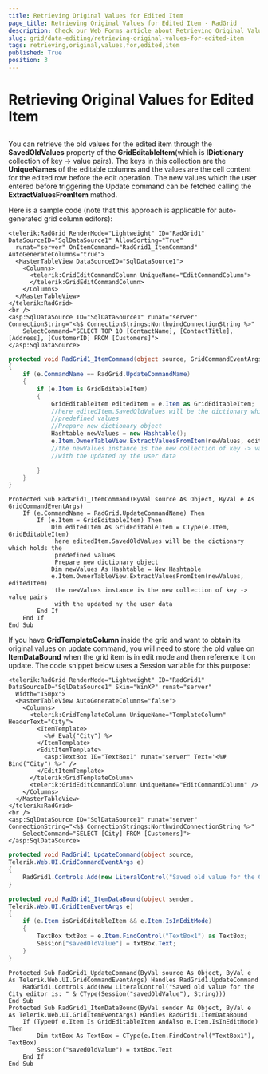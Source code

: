 ```yaml
---
title: Retrieving Original Values for Edited Item
page_title: Retrieving Original Values for Edited Item - RadGrid
description: Check our Web Forms article about Retrieving Original Values for Edited Item.
slug: grid/data-editing/retrieving-original-values-for-edited-item
tags: retrieving,original,values,for,edited,item
published: True
position: 3
---
```


# Retrieving Original Values for Edited Item



## 

You can retrieve the old values for the edited item through the **SavedOldValues** property of the **GridEditableItem**(which is **IDictionary** collection of key -> value pairs). The keys in this collection are the **UniqueNames** of the editable columns and the values are the cell content for the edited row before the edit operation. The new values which the user entered before triggering the Update command can be fetched calling the **ExtractValuesFromItem** method.

Here is a sample code (note that this approach is applicable for auto-generated grid column editors):



````ASP.NET
<telerik:RadGrid RenderMode="Lightweight" ID="RadGrid1" DataSourceID="SqlDataSource1" AllowSorting="True"
  runat="server" OnItemCommand="RadGrid1_ItemCommand" AutoGenerateColumns="true">
  <MasterTableView DataSourceID="SqlDataSource1">
    <Columns>
      <telerik:GridEditCommandColumn UniqueName="EditCommandColumn">
      </telerik:GridEditCommandColumn>
    </Columns>
  </MasterTableView>
</telerik:RadGrid>
<br />
<asp:SqlDataSource ID="SqlDataSource1" runat="server" ConnectionString="<%$ ConnectionStrings:NorthwindConnectionString %>"
    SelectCommand="SELECT TOP 10 [ContactName], [ContactTitle], [Address], [CustomerID] FROM [Customers]">
</asp:SqlDataSource>
````
````C#	
protected void RadGrid1_ItemCommand(object source, GridCommandEventArgs e)
{
    if (e.CommandName == RadGrid.UpdateCommandName)
    {
        if (e.Item is GridEditableItem)
        {
            GridEditableItem editedItem = e.Item as GridEditableItem;
            //here editedItem.SavedOldValues will be the dictionary which holds the
            //predefined values
            //Prepare new dictionary object
            Hashtable newValues = new Hashtable();
            e.Item.OwnerTableView.ExtractValuesFromItem(newValues, editedItem);
            //the newValues instance is the new collection of key -> value pairs
            //with the updated ny the user data

        }
    }
}
````
````VB
Protected Sub RadGrid1_ItemCommand(ByVal source As Object, ByVal e As GridCommandEventArgs)
    If (e.CommandName = RadGrid.UpdateCommandName) Then
        If (e.Item = GridEditableItem) Then
            Dim editedItem As GridEditableItem = CType(e.Item, GridEditableItem)
            'here editedItem.SavedOldValues will be the dictionary which holds the
            'predefined values
            'Prepare new dictionary object
            Dim newValues As Hashtable = New Hashtable
            e.Item.OwnerTableView.ExtractValuesFromItem(newValues, editedItem)
            'the newValues instance is the new collection of key -> value pairs
            'with the updated ny the user data
        End If
    End If
End Sub
````


If you have **GridTemplateColumn** inside the grid and want to obtain its original values on update command, you will need to store the old value on **ItemDataBound** when the grid item is in edit mode and then reference it on update. The code snippet below uses a Session variable for this purpose:



````ASP.NET
<telerik:RadGrid RenderMode="Lightweight" ID="RadGrid1" DataSourceID="SqlDataSource1" Skin="WinXP" runat="server"
  Width="150px">
  <MasterTableView AutoGenerateColumns="false">
    <Columns>
      <telerik:GridTemplateColumn UniqueName="TemplateColumn" HeaderText="City">
        <ItemTemplate>
          <%# Eval("City") %>
        </ItemTemplate>
        <EditItemTemplate>
          <asp:TextBox ID="TextBox1" runat="server" Text='<%# Bind("City") %>' />
        </EditItemTemplate>
      </telerik:GridTemplateColumn>
      <telerik:GridEditCommandColumn UniqueName="EditCommandColumn" />
    </Columns>
  </MasterTableView>
</telerik:RadGrid>
<br />
<asp:SqlDataSource ID="SqlDataSource1" runat="server" ConnectionString="<%$ ConnectionStrings:NorthwindConnectionString %>"
    SelectCommand="SELECT [City] FROM [Customers]">
</asp:SqlDataSource>
````
````C#
protected void RadGrid1_UpdateCommand(object source,
Telerik.Web.UI.GridCommandEventArgs e)
{
    RadGrid1.Controls.Add(new LiteralControl("Saved old value for the City editor is: " + (string)Session["savedOldValue"]));
}

protected void RadGrid1_ItemDataBound(object sender,
Telerik.Web.UI.GridItemEventArgs e)
{
    if (e.Item isGridEditableItem && e.Item.IsInEditMode)
    {
        TextBox txtBox = e.Item.FindControl("TextBox1") as TextBox;
        Session["savedOldValue"] = txtBox.Text;
    }
}
````
````VB
Protected Sub RadGrid1_UpdateCommand(ByVal source As Object, ByVal e As Telerik.Web.UI.GridCommandEventArgs) Handles RadGrid1.UpdateCommand
    RadGrid1.Controls.Add(New LiteralControl("Saved old value for the City editor is: " & CType(Session("savedOldValue"), String)))
End Sub
Protected Sub RadGrid1_ItemDataBound(ByVal sender As Object, ByVal e As Telerik.Web.UI.GridItemEventArgs) Handles RadGrid1.ItemDataBound
    If (TypeOf e.Item Is GridEditableItem AndAlso e.Item.IsInEditMode) Then
        Dim txtBox As TextBox = CType(e.Item.FindControl("TextBox1"), TextBox)
        Session("savedOldValue") = txtBox.Text
    End If
End Sub
````

